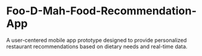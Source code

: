 # Foo-D-Mah-Food-Recommendation-App
A user-centered mobile app prototype designed to provide personalized restaurant recommendations based on dietary needs and real-time data.
